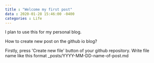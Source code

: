 ```yaml
---
title : "Welcome my first post"
data : 2020-01-28 15:46:00 -0400
categories : Life
---
```


I plan to use this for my personal blog.

How to create new post on the github io blog?

Firstly, press 'Create new file' button of your github repository.
Write file name like this format _posts/YYYY-MM-DD-name-of-post.md
